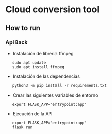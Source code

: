 # Cloud conversion tool

## How to run

### Api Back
- Instalación de libreria ffmpeg
```	
   sudo apt	update
   sudo apt install ffmpeg
```
- Instalación de las dependencias
```	
   python3 -m pip install -r requirements.txt 	
```
- Crear las siguientes variables de entorno 

```	
   export FLASK_APP="entrypoint:app"
```
- Ejecución de la API
```
   export FLASK_APP="entrypoint:app"
   flask run
```
